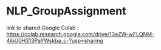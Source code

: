 # NLP_GroupAssignment
link to shared Google Colab : https://colab.research.google.com/drive/13eZW-wFLQNM-4ibU0H313PaYWskba_c-?usp=sharing
